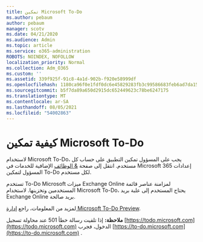 ```yaml
---
title: تمكين Microsoft To-Do
ms.author: pebaum
author: pebaum
manager: scotv
ms.date: 04/21/2020
ms.audience: Admin
ms.topic: article
ms.service: o365-administration
ROBOTS: NOINDEX, NOFOLLOW
localization_priority: Normal
ms.collection: Adm_O365
ms.custom: ''
ms.assetid: 339f925f-91c8-4a1d-902b-f920e58999df
ms.openlocfilehash: 1180ca96f0e1fdf0dc6e45829283fb3c99586683feb6ad7da1571fc05f41c48d
ms.sourcegitcommit: b5f7da89a650d2915dc652449623c78be6247175
ms.translationtype: MT
ms.contentlocale: ar-SA
ms.lasthandoff: 08/05/2021
ms.locfileid: "54002863"
---
```

# <a name="how-to-enable-microsoft-to-do"></a>كيفية تمكين Microsoft To-Do

لاستخدام Microsoft To-Do، يجب على المسؤول تمكين التطبيق على حساب كل مستخدم. انتقل إلى صفحة [ &amp; الوظائف](https://portal.office.com/adminportal/home#/Settings/ServicesAndAddIns) الإضافية للخدمات في Microsoft 365 إعدادات المسؤول لتمكين To-Do لكل مستخدم.
  
تستخدم To-Do Microsoft ميزات Exchange Online لمزامنة عناصر قائمة المستخدمين وتخزينها. لاستخدام Microsoft To-Do، يحتاج المستخدم إلى علبة بريد Exchange Online بريد صالحة.
  
لمزيد من المعلومات، راجع [إدارة Microsoft To-Do Preview](https://support.office.com/article/490c1a8c-2333-4952-8125-841afadb9620.aspx).
  
 **ملاحظة:** إذا تلقيت رسالة خطأ 501 عند محاولة تسجيل [https://todo.microsoft.com](https://todo.microsoft.com) الدخول، فجرب [https://to-do.microsoft.com](https://to-do.microsoft.com) .
  

